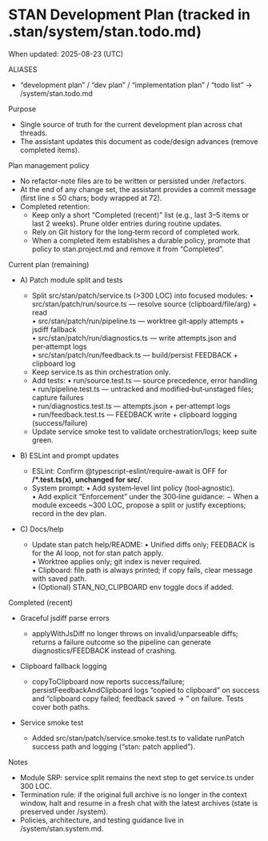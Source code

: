 # STAN Development Plan (tracked in .stan/system/stan.todo.md)

When updated: 2025-08-23 (UTC)

ALIASES

- “development plan” / “dev plan” / “implementation plan” / “todo list”
  → <stanPath>/system/stan.todo.md

Purpose

- Single source of truth for the current development plan across chat
  threads.
- The assistant updates this document as code/design advances (remove
  completed items).

Plan management policy

- No refactor-note files are to be written or persisted under
  <stanPath>/refactors.
- At the end of any change set, the assistant provides a commit message
  (first line ≤ 50 chars; body wrapped at 72).
- Completed retention:
  - Keep only a short “Completed (recent)” list (e.g., last 3–5 items or last
    2 weeks). Prune older entries during routine updates.
  - Rely on Git history for the long‑term record of completed work.
  - When a completed item establishes a durable policy, promote that policy
    to stan.project.md and remove it from “Completed”.

Current plan (remaining)

- A) Patch module split and tests
  - Split src/stan/patch/service.ts (>300 LOC) into focused modules:
    • src/stan/patch/run/source.ts — resolve source (clipboard/file/arg) + read  
    • src/stan/patch/run/pipeline.ts — worktree git‑apply attempts + jsdiff fallback  
    • src/stan/patch/run/diagnostics.ts — write attempts.json and per‑attempt logs  
    • src/stan/patch/run/feedback.ts — build/persist FEEDBACK + clipboard log
  - Keep service.ts as thin orchestration only.
  - Add tests:
    • run/source.test.ts — source precedence, error handling  
    • run/pipeline.test.ts — untracked and modified‑but‑unstaged files; capture failures  
    • run/diagnostics.test.ts — attempts.json + per‑attempt logs  
    • run/feedback.test.ts — FEEDBACK write + clipboard logging (success/failure)
  - Update service smoke test to validate orchestration/logs; keep suite green.

- B) ESLint and prompt updates
  - ESLint: Confirm @typescript-eslint/require-await is OFF for **/\*.test.ts(x), unchanged for src/**.
  - System prompt:
    • Add system‑level lint policy (tool‑agnostic).  
    • Add explicit “Enforcement” under the 300‑line guidance:
    − When a module exceeds ~300 LOC, propose a split or justify exceptions; record in the dev plan.

- C) Docs/help
  - Update stan patch help/README:
    • Unified diffs only; FEEDBACK is for the AI loop, not for stan patch apply.  
    • Worktree applies only; git index is never required.  
    • Clipboard: file path is always printed; if copy fails, clear message with saved path.  
    • (Optional) STAN_NO_CLIPBOARD env toggle docs if added.

Completed (recent)

- Graceful jsdiff parse errors
  - applyWithJsDiff no longer throws on invalid/unparseable diffs; returns a failure outcome
    so the pipeline can generate diagnostics/FEEDBACK instead of crashing.

- Clipboard fallback logging
  - copyToClipboard now reports success/failure; persistFeedbackAndClipboard logs
    “copied to clipboard” on success and “clipboard copy failed; feedback saved -> <path>”
    on failure. Tests cover both paths.

- Service smoke test
  - Added src/stan/patch/service.smoke.test.ts to validate runPatch
    success path and logging (“stan: patch applied”).

Notes

- Module SRP: service split remains the next step to get service.ts under 300 LOC.
- Termination rule: if the original full archive is no longer in the
  context window, halt and resume in a fresh chat with the latest
  archives (state is preserved under <stanPath>/system).
- Policies, architecture, and testing guidance live in
  <stanPath>/system/stan.system.md.
